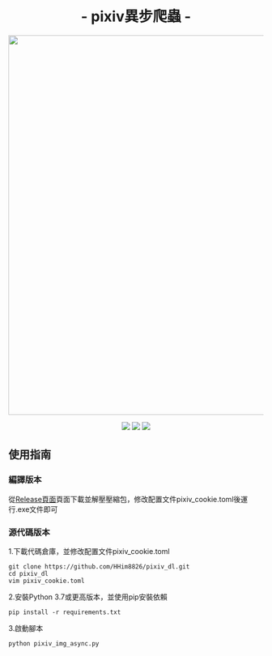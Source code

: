 <h1 align="center">- pixiv異步爬蟲 -</h1>
<p align="center">
<img src="https://raw.githubusercontent.com/HHim8826/pixiv_dl/main/img/c1.png" width="750">
</p>
<p align="center">
<img src="https://img.shields.io/badge/version-V2.1.1-green.svg?longCache=true&style=for-the-badge">
<img src="https://img.shields.io/pypi/pyversions/pixiv_dl?style=for-the-badge">
<img src="https://img.shields.io/badge/license-MIT-blue.svg?longCache=true&style=for-the-badge">
</p>

## 使用指南
### 編譯版本

從[Release頁面](https://github.com/HHim8826/pixiv_dl/releases)頁面下載並解壓壓縮包，修改配置文件pixiv_cookie.toml後運行.exe文件即可
### 源代碼版本

1.下載代碼倉庫，並修改配置文件pixiv_cookie.toml
```
git clone https://github.com/HHim8826/pixiv_dl.git
cd pixiv_dl
vim pixiv_cookie.toml
```
2.安裝Python 3.7或更高版本，並使用pip安裝依賴
```
pip install -r requirements.txt
```
3.啟動腳本
```
python pixiv_img_async.py
```

